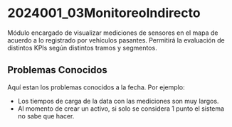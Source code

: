 # 2024001_03MonitoreoIndirecto
Módulo encargado de visualizar mediciones de sensores en el mapa de acuerdo a lo registrado por vehículos pasantes. Permitirá la evaluación de distintos KPIs según distintos tramos y segmentos.


## Problemas Conocidos
Aquí estan los problemas conocidos a la fecha. Por ejemplo:

- Los tiempos de carga de la data con las mediciones son muy largos.
- Al momento de crear un activo, si solo se considera 1 punto el sistema no sabe que hacer.


